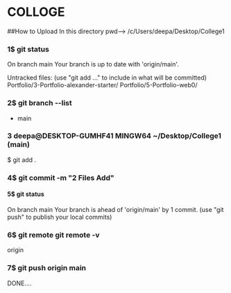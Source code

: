# COLLOGE
##How to Upload In this directory pwd--> /c/Users/deepa/Desktop/College1

### 1$ git status
On branch main
Your branch is up to date with 'origin/main'.

  Untracked files:
  (use "git add <file>..." to include in what will be committed)
        Portfolio/3-Portfolio-alexander-starter/
        Portfolio/5-Portfolio-web0/

### 2$ git branch --list
* main

### 3 deepa@DESKTOP-GUMHF41 MINGW64 ~/Desktop/College1 (main)
$ git add .

### 4$ git commit -m "2 Files Add"


#### 5$ git status
On branch main
Your branch is ahead of 'origin/main' by 1 commit.
  (use "git push" to publish your local commits)

### 6$ git remote        git remote -v
origin

### 7$ git push origin main
  DONE....
